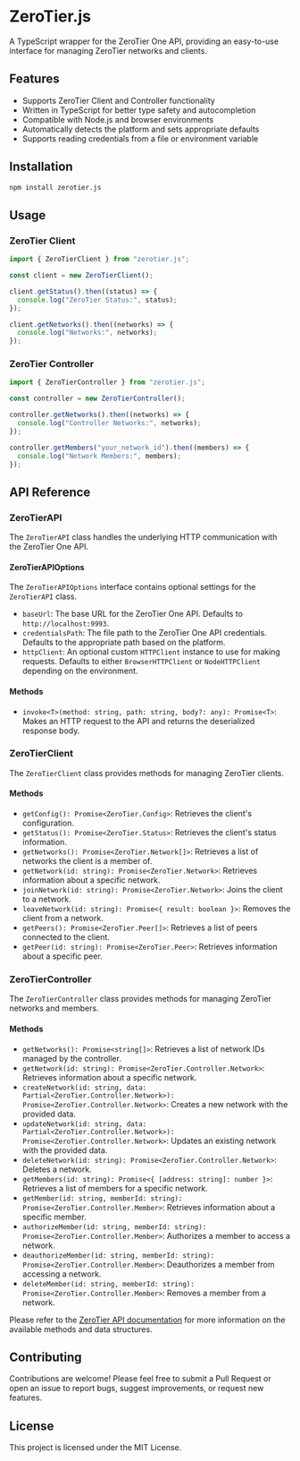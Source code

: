 # ZeroTier.js

A TypeScript wrapper for the ZeroTier One API, providing an easy-to-use interface for managing ZeroTier networks and clients.

## Features

- Supports ZeroTier Client and Controller functionality
- Written in TypeScript for better type safety and autocompletion
- Compatible with Node.js and browser environments
- Automatically detects the platform and sets appropriate defaults
- Supports reading credentials from a file or environment variable

## Installation

```sh
npm install zerotier.js
```

## Usage

### ZeroTier Client

```typescript
import { ZeroTierClient } from "zerotier.js";

const client = new ZeroTierClient();

client.getStatus().then((status) => {
  console.log("ZeroTier Status:", status);
});

client.getNetworks().then((networks) => {
  console.log("Networks:", networks);
});
```

### ZeroTier Controller

```typescript
import { ZeroTierController } from "zerotier.js";

const controller = new ZeroTierController();

controller.getNetworks().then((networks) => {
  console.log("Controller Networks:", networks);
});

controller.getMembers("your_network_id").then((members) => {
  console.log("Network Members:", members);
});
```

## API Reference

### ZeroTierAPI

The `ZeroTierAPI` class handles the underlying HTTP communication with the ZeroTier One API.

#### ZeroTierAPIOptions

The `ZeroTierAPIOptions` interface contains optional settings for the `ZeroTierAPI` class.

- `baseUrl`: The base URL for the ZeroTier One API. Defaults to `http://localhost:9993`.
- `credentialsPath`: The file path to the ZeroTier One API credentials. Defaults to the appropriate path based on the platform.
- `httpClient`: An optional custom `HTTPClient` instance to use for making requests. Defaults to either `BrowserHTTPClient` or `NodeHTTPClient` depending on the environment.

#### Methods

- `invoke<T>(method: string, path: string, body?: any): Promise<T>`: Makes an HTTP request to the API and returns the deserialized response body.

### ZeroTierClient

The `ZeroTierClient` class provides methods for managing ZeroTier clients.

#### Methods

- `getConfig(): Promise<ZeroTier.Config>`: Retrieves the client's configuration.
- `getStatus(): Promise<ZeroTier.Status>`: Retrieves the client's status information.
- `getNetworks(): Promise<ZeroTier.Network[]>`: Retrieves a list of networks the client is a member of.
- `getNetwork(id: string): Promise<ZeroTier.Network>`: Retrieves information about a specific network.
- `joinNetwork(id: string): Promise<ZeroTier.Network>`: Joins the client to a network.
- `leaveNetwork(id: string): Promise<{ result: boolean }>`: Removes the client from a network.
- `getPeers(): Promise<ZeroTier.Peer[]>`: Retrieves a list of peers connected to the client.
- `getPeer(id: string): Promise<ZeroTier.Peer>`: Retrieves information about a specific peer.

### ZeroTierController

The `ZeroTierController` class provides methods for managing ZeroTier networks and members.

#### Methods

- `getNetworks(): Promise<string[]>`: Retrieves a list of network IDs managed by the controller.
- `getNetwork(id: string): Promise<ZeroTier.Controller.Network>`: Retrieves information about a specific network.
- `createNetwork(id: string, data: Partial<ZeroTier.Controller.Network>): Promise<ZeroTier.Controller.Network>`: Creates a new network with the provided data.
- `updateNetwork(id: string, data: Partial<ZeroTier.Controller.Network>): Promise<ZeroTier.Controller.Network>`: Updates an existing network with the provided data.
- `deleteNetwork(id: string): Promise<ZeroTier.Controller.Network>`: Deletes a network.
- `getMembers(id: string): Promise<{ [address: string]: number }>`: Retrieves a list of members for a specific network.
- `getMember(id: string, memberId: string): Promise<ZeroTier.Controller.Member>`: Retrieves information about a specific member.
- `authorizeMember(id: string, memberId: string): Promise<ZeroTier.Controller.Member>`: Authorizes a member to access a network.
- `deauthorizeMember(id: string, memberId: string): Promise<ZeroTier.Controller.Member>`: Deauthorizes a member from accessing a network.
- `deleteMember(id: string, memberId: string): Promise<ZeroTier.Controller.Member>`: Removes a member from a network.


Please refer to the [ZeroTier API documentation](https://docs.zerotier.com/service/v1) for more information on the available methods and data structures.

## Contributing

Contributions are welcome! Please feel free to submit a Pull Request or open an issue to report bugs, suggest improvements, or request new features.

## License

This project is licensed under the MIT License.